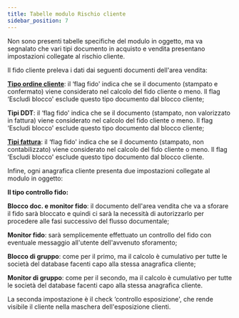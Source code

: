 ```yaml
---
title: Tabelle modulo Rischio cliente
sidebar_position: 7
---
```


Non sono presenti tabelle specifiche del modulo in oggetto, ma va segnalato che vari tipi documento in acquisto e vendita presentano impostazioni collegate al rischio cliente.

Il fido cliente preleva i dati dai seguenti documenti dell'area vendita:

**[Tipo ordine cliente](/docs/configurations/tables/sales/sales-order-types)**: il ‘flag fido' indica che se il documento (stampato e confermato) viene considerato nel calcolo del fido cliente o meno. Il flag ‘Escludi blocco' esclude questo tipo documento dal blocco cliente;

**Tipi DDT**: il ‘flag fido' indica che se il documento (stampato, non valorizzato in fattura) viene considerato nel calcolo del fido cliente o meno. Il flag ‘Escludi blocco' esclude questo tipo documento dal blocco cliente;

**[Tipi fattura](/docs/configurations/tables/purchase/purchase-invoices-type)**: il ‘flag fido' indica che se il documento (stampato, non contabilizzato) viene considerato nel calcolo del fido cliente o meno. Il flag ‘Escludi blocco' esclude questo tipo documento dal blocco cliente.

Infine, ogni anagrafica cliente presenta due impostazioni collegate al modulo in oggetto:

**Il tipo controllo fido:** 

**Blocco doc. e monitor fido**: il documento dell'area vendita che va a sforare il fido sarà bloccato e quindi ci sarà la necessità di autorizzarlo per procedere alle fasi successivo del flusso documentale;

**Monitor fido**: sarà semplicemente effettuato un controllo del fido con eventuale messaggio all'utente dell'avvenuto sforamento;

**Blocco di gruppo**: come per il primo, ma il calcolo è cumulativo per tutte le società del database facenti capo alla stessa anagrafica cliente;

**Monitor di gruppo**: come per il secondo, ma il calcolo è cumulativo per tutte le società del database facenti capo alla stessa anagrafica cliente.

La seconda impostazione è il check ‘controllo esposizione', che rende visibile il cliente nella maschera dell'esposizione clienti.






